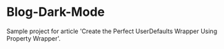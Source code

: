 # Blog-Dark-Mode
Sample project for article 'Create the Perfect UserDefaults Wrapper Using Property Wrapper'.
